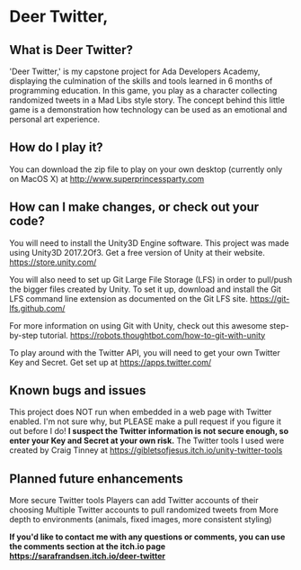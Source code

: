 # Deer Twitter,

## What is Deer Twitter?
'Deer Twitter,' is my capstone project for Ada Developers Academy, displaying the culmination of the skills and tools learned in 6 months of programming education.
In this game, you play as a character collecting randomized tweets in a Mad Libs style story.
The concept behind this little game is a demonstration how technology can be used as an emotional and personal art experience.

## How do I play it?
You can download the zip file to play on your own desktop (currently only on MacOS X) at http://www.superprincessparty.com

## How can I make changes, or check out your code?
You will need to install the Unity3D Engine software. This project was made using Unity3D 2017.2Of3. Get a free version of Unity at their website. https://store.unity.com/

You will also need to set up Git Large File Storage (LFS) in order to pull/push the bigger files created by Unity. To set it up, download and install the Git LFS command line extension as documented on the Git LFS site. https://git-lfs.github.com/

For more information on using Git with Unity, check out this awesome step-by-step tutorial. https://robots.thoughtbot.com/how-to-git-with-unity

To play around with the Twitter API, you will need to get your own Twitter Key and Secret. Get set up at https://apps.twitter.com/

## Known bugs and issues
This project does NOT run when embedded in a web page with Twitter enabled. I'm not sure why, but PLEASE make a pull request if you figure it out before I do! **I suspect the Twitter information is not secure enough, so enter your Key and Secret at your own risk.** The Twitter tools I used were created by Craig Tinney at https://gibletsofjesus.itch.io/unity-twitter-tools

## Planned future enhancements
More secure Twitter tools
Players can add Twitter accounts of their choosing
Multiple Twitter accounts to pull randomized tweets from
More depth to environments (animals, fixed images, more consistent styling)

**If you'd like to contact me with any questions or comments, you can use the comments section at the itch.io page https://sarafrandsen.itch.io/deer-twitter**
